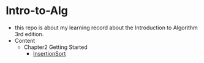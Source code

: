 # Intro-to-Alg

- this repo is about my learning record about the Introduction to Algorithm 3rd edition.
- Content
  - Chapter2 Getting Started
    - [InsertionSort](Chapter2/InsertionSort/InsertionSort.md)

    

